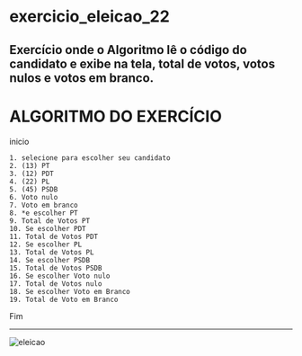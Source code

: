 # exercicio_eleicao_22
Exercício onde o Algoritmo lê o código do candidato e exibe na tela, total de votos, votos nulos e votos em branco.
----------------------------
# ALGORITMO DO EXERCÍCIO

inicio

    1. selecione para escolher seu candidato
    2. (13) PT
    3. (12) PDT
    4. (22) PL
    5. (45) PSDB
    6. Voto nulo
    7. Voto em branco
    8. *e escolher PT
    9. Total de Votos PT
    10. Se escolher PDT
    11. Total de Votos PDT
    12. Se escolher PL
    13. Total de Votos PL
    14. Se escolher PSDB
    15. Total de Votos PSDB
    16. Se escolher Voto nulo
    17. Total de Votos nulo
    18. Se escolher Voto em Branco
    19. Total de Voto em Branco

Fim

-----------------------------

![eleicao](https://user-images.githubusercontent.com/103473067/169722203-fe97c574-bdca-4d07-b829-e9f5031042ec.png)
